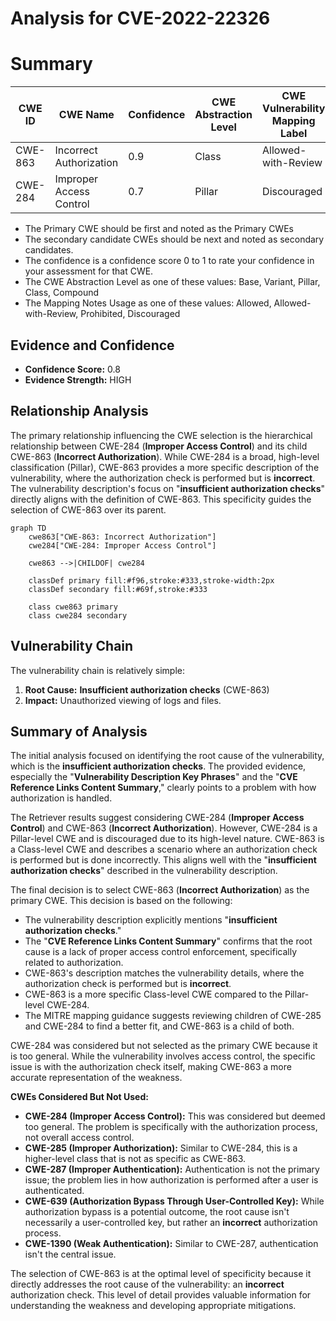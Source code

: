 # Analysis for CVE-2022-22326

# Summary
| CWE ID  | CWE Name                  | Confidence | CWE Abstraction Level | CWE Vulnerability Mapping Label | CWE-Vulnerability Mapping Notes |
|---------|---------------------------|------------|-----------------------|---------------------------------|---------------------------------|
| CWE-863 | Incorrect Authorization   | 0.9        | Class                 | Allowed-with-Review             | Allowed-with-Review             |
| CWE-284 | Improper Access Control   | 0.7        | Pillar                | Discouraged                     | Discouraged                     |

- The Primary CWE should be first and noted as the Primary CWEs
- The secondary candidate CWEs should be next and noted as secondary candidates.
- The confidence is a confidence score 0 to 1 to rate your confidence in your assessment for that CWE.
- The CWE Abstraction Level as one of these values: Base, Variant, Pillar, Class, Compound
- The Mapping Notes Usage as one of these values: Allowed, Allowed-with-Review, Prohibited, Discouraged

## Evidence and Confidence

*   **Confidence Score:** 0.8
*   **Evidence Strength:** HIGH

## Relationship Analysis
The primary relationship influencing the CWE selection is the hierarchical relationship between CWE-284 (**Improper Access Control**) and its child CWE-863 (**Incorrect Authorization**). While CWE-284 is a broad, high-level classification (Pillar), CWE-863 provides a more specific description of the vulnerability, where the authorization check is performed but is **incorrect**. The vulnerability description's focus on "**insufficient authorization checks**" directly aligns with the definition of CWE-863. This specificity guides the selection of CWE-863 over its parent.

```mermaid
graph TD
    cwe863["CWE-863: Incorrect Authorization"]
    cwe284["CWE-284: Improper Access Control"]
    
    cwe863 -->|CHILDOF| cwe284
    
    classDef primary fill:#f96,stroke:#333,stroke-width:2px
    classDef secondary fill:#69f,stroke:#333
    
    class cwe863 primary
    class cwe284 secondary
```

## Vulnerability Chain
The vulnerability chain is relatively simple:

1.  **Root Cause:** **Insufficient authorization checks** (CWE-863)
2.  **Impact:** Unauthorized viewing of logs and files.

## Summary of Analysis
The initial analysis focused on identifying the root cause of the vulnerability, which is the **insufficient authorization checks**. The provided evidence, especially the "**Vulnerability Description Key Phrases**" and the "**CVE Reference Links Content Summary**," clearly points to a problem with how authorization is handled.

The Retriever results suggest considering CWE-284 (**Improper Access Control**) and CWE-863 (**Incorrect Authorization**). However, CWE-284 is a Pillar-level CWE and is discouraged due to its high-level nature. CWE-863 is a Class-level CWE and describes a scenario where an authorization check is performed but is done incorrectly. This aligns well with the "**insufficient authorization checks**" described in the vulnerability description.

The final decision is to select CWE-863 (**Incorrect Authorization**) as the primary CWE. This decision is based on the following:

*   The vulnerability description explicitly mentions "**insufficient authorization checks**."
*   The "**CVE Reference Links Content Summary**" confirms that the root cause is a lack of proper access control enforcement, specifically related to authorization.
*   CWE-863's description matches the vulnerability details, where the authorization check is performed but is **incorrect**.
*   CWE-863 is a more specific Class-level CWE compared to the Pillar-level CWE-284.
*   The MITRE mapping guidance suggests reviewing children of CWE-285 and CWE-284 to find a better fit, and CWE-863 is a child of both.

CWE-284 was considered but not selected as the primary CWE because it is too general. While the vulnerability involves access control, the specific issue is with the authorization check itself, making CWE-863 a more accurate representation of the weakness.

**CWEs Considered But Not Used:**

*   **CWE-284 (Improper Access Control):** This was considered but deemed too general. The problem is specifically with the authorization process, not overall access control.
*   **CWE-285 (Improper Authorization):** Similar to CWE-284, this is a higher-level class that is not as specific as CWE-863.
*   **CWE-287 (Improper Authentication):** Authentication is not the primary issue; the problem lies in how authorization is performed after a user is authenticated.
*   **CWE-639 (Authorization Bypass Through User-Controlled Key):** While authorization bypass is a potential outcome, the root cause isn't necessarily a user-controlled key, but rather an **incorrect** authorization process.
*   **CWE-1390 (Weak Authentication):** Similar to CWE-287, authentication isn't the central issue.

The selection of CWE-863 is at the optimal level of specificity because it directly addresses the root cause of the vulnerability: an **incorrect** authorization check. This level of detail provides valuable information for understanding the weakness and developing appropriate mitigations.